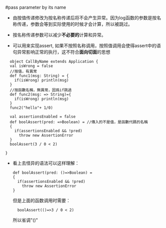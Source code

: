 #pass parameter by its name

- 由按值传递修改为按名称传递后将不会产生异常。因为log函数的参数是按名称传递，参数会等到实际使用的时候才会计算，所以被跳过。

- 按名称传递参数可以减少**不必要的**计算和异常。

- 可以用来实现assert, 如果不按照名称调用，按照值调用会使得assert中的语句异常影响正常的执行，这不符合**面向切面**的思想

```
  object CallByName extends Application {
  val isWrong = false
  //按值，有異常
  def func1(msg: String) = {
    if(isWrong) println(msg)
  }
  //按函數名稱，無異常，因爲if跳過
  def func2(msg: => String)={
    if(isWrong) println(msg)
  }
  func2("hello"+ 1/0)
  
  val assertionsEnabled = false
  def boolAssert(pred: =>Boolean) = //傳入的不是值，是函數代碼的名稱
  {
    if(assertionsEnabled && !pred)
      throw new AssertionError
  }
  boolAssert(3 / 0 < 2)
  
}

```

- 看上去怪异的语法可以这样理解：
  ```
  def boolAssert(pred: ()=>Boolean) =
  {
    if(assertionsEnabled && !pred)
      throw new AssertionError
  }
  ```
  但是上面的函数调用时需要：
  ```
    boolAssert(()=>3 / 0 < 2)
  ```
  所以省调"()"
